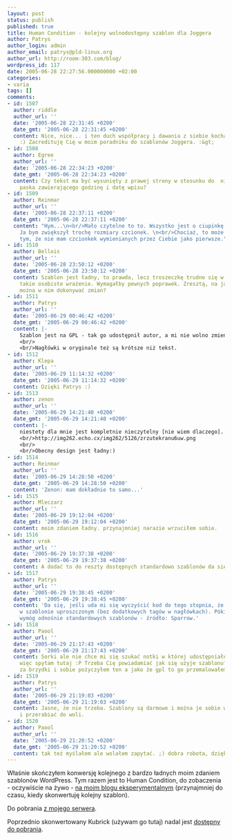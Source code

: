 ```yaml
---
layout: post
status: publish
published: true
title: Human Condition - kolejny wolnodostępny szablon dla Joggera
author: Patrys
author_login: admin
author_email: patrys@pld-linux.org
author_url: http://room-303.com/blog/
wordpress_id: 117
date: 2005-06-28 22:27:56.000000000 +02:00
categories:
- varia
tags: []
comments:
- id: 1507
  author: riddle
  author_url: ''
  date: '2005-06-28 22:31:45 +0200'
  date_gmt: '2005-06-28 22:31:45 +0200'
  content: Nice, nice... i ten duch współpracy i dawania z siebie kocham w necie.
    :) Zacredituję Cię w moim poradniku do szablonów Joggera. :&gt;
- id: 1508
  author: Egree
  author_url: ''
  date: '2005-06-28 22:34:23 +0200'
  date_gmt: '2005-06-28 22:34:23 +0200'
  content: Czy tekst ma być wysunięty z prawej strony w stosunku do  niebieskiego
    paska zawierającego godzinę i datę wpisu?
- id: 1509
  author: Reinmar
  author_url: ''
  date: '2005-06-28 22:37:11 +0200'
  date_gmt: '2005-06-28 22:37:11 +0200'
  content: "Hym...\n<br/>Mało czytelne to to. Wszystko jest o ciupinkę za małe...
    Ja bym zwiększył trochę rozmiary czcionek. \n<br/>Chociaż, to może jest spowodowane
    tym, że nie mam czcionkek wymienianych przez Ciebie jako pierwsze."
- id: 1510
  author: Bellois
  author_url: ''
  date: '2005-06-28 23:50:12 +0200'
  date_gmt: '2005-06-28 23:50:12 +0200'
  content: Szablon jest ładny, to prawda, lecz troszeczkę trudno się w nim zorientować...
    takie osobiste wrażenie. Wymagałby pewnych poprawek. Zresztą, na jakich zasadch
    można w nim dokonywać zmian?
- id: 1511
  author: Patrys
  author_url: ''
  date: '2005-06-29 00:46:42 +0200'
  date_gmt: '2005-06-29 00:46:42 +0200'
  content: |-
    Szablon jest na GPL - tak go udostępnił autor, a mi nie wolno zmienić licencji.
    <br/>
    <br/>Nagłówki w oryginale też są krótsze niż tekst.
- id: 1512
  author: Klepa
  author_url: ''
  date: '2005-06-29 11:14:32 +0200'
  date_gmt: '2005-06-29 11:14:32 +0200'
  content: Dzięki Patrys :)
- id: 1513
  author: zenon
  author_url: ''
  date: '2005-06-29 14:21:40 +0200'
  date_gmt: '2005-06-29 14:21:40 +0200'
  content: |-
    niestety dla mnie jest kompletnie nieczytelny [nie wiem dlaczego]. Brak antyaliasingu... Zresztą sam zobacz:
    <br/>http://img262.echo.cx/img262/5126/zrzutekranu6uw.png
    <br/>
    <br/>Obecny design jest ładny:)
- id: 1514
  author: Reinmar
  author_url: ''
  date: '2005-06-29 14:28:50 +0200'
  date_gmt: '2005-06-29 14:28:50 +0200'
  content: 'Zenon: mam dokładnie to samo...'
- id: 1515
  author: Mleczarz
  author_url: ''
  date: '2005-06-29 19:12:04 +0200'
  date_gmt: '2005-06-29 19:12:04 +0200'
  content: moim zdaniem ładny. przynajmniej narazie wrzuciłem sobie.
- id: 1516
  author: vrok
  author_url: ''
  date: '2005-06-29 19:37:38 +0200'
  date_gmt: '2005-06-29 19:37:38 +0200'
  content: A dodać to do reszty dostępnych standardowo szablonów da się? :)
- id: 1517
  author: Patrys
  author_url: ''
  date: '2005-06-29 19:38:45 +0200'
  date_gmt: '2005-06-29 19:38:45 +0200'
  content: 'Da się, jeśli uda mi się wyczyścić kod do tego stopnia, że zmieści się
    w szablonie uproszczonym (bez dodatkowych tagów w nagłówkach). Póki co, taki jest
    wymóg odnośnie standardowych szablonów - źródło: Sparrow.'
- id: 1518
  author: Paool
  author_url: ''
  date: '2005-06-29 21:17:43 +0200'
  date_gmt: '2005-06-29 21:17:43 +0200'
  content: Sorki ale nie chce mi się szukać notki w której udostępniałeś kubricka
    więc spytam tutaj :P Trzeba Cię powiadamiać jak się użyje szablonu? Mój uznałem
    za brzydki i sobie pożyczyłem ten a jako że gpl to go przemalowałem. :) Ok? :)
- id: 1519
  author: Patrys
  author_url: ''
  date: '2005-06-29 21:19:03 +0200'
  date_gmt: '2005-06-29 21:19:03 +0200'
  content: Jasne, że nie trzeba. Szablony są darmowe i można je sobie wykorzystywać
    i przerabiać do woli.
- id: 1520
  author: Paool
  author_url: ''
  date: '2005-06-29 21:20:52 +0200'
  date_gmt: '2005-06-29 21:20:52 +0200'
  content: tak też myślałem ale wolałem zapytać. ;) dobra robota, dzięki. :)
---
```

<p>Właśnie skończyłem konwersję kolejnego z bardzo ładnych moim zdaniem szablonów WordPress. Tym razem jest to Human Condition, do zobaczenia - oczywiście na żywo - <a href="http://patrys-dev.jogger.pl/">na moim blogu eksperymentalnym</a> (przynajmniej do czasu, kiedy skonwertuję kolejny szablon).</p>

<p>Do pobrania <a href="http://wirusy.room-303.com/Jogger/HumanCondition/">z mojego serwera</a>.</p>

<p>Poprzednio skonwertowany Kubrick (używam go tutaj) nadal jest <a href="http://wirusy.room-303.com/Jogger/Kubrick/">dostępny do pobrania</a>.</p>
